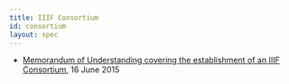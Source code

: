 ```yaml
---
title: IIIF Consortium
id: consortium
layout: spec
---
```


  * [Memorandum of Understanding covering the establishment of an IIIF Consortium][mou], 16 June 2015

[mou]: /consortium/mou "Memorandum of Understanding covering the establishment of an IIIF Consortium"


